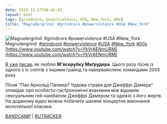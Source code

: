```yaml
---
date: 2019-12-27T00:42:43
layout: post
tags: [grindcore, powerviolence, USA, New_York, 00s]
title: "Magrudergrind: #grindcore #powerviolence #USA #New_York"
---
```

![Magrudergrind: #grindcore #powerviolence #USA #New_York](https://i.ytimg.com/vi/YkVrAENmURM/hqdefault.jpg)
Magrudergrind: [#grindcore](/tags/#grindcore) [#powerviolence](/tags/#powerviolence) [#USA](/tags/#USA) [#New_York](/tags/#New_York) [#00s](/tags/#00s) [https://www.youtube.com/watch?v=YkVrAENmURM](https://www.youtube.com/watch?v=YkVrAENmURM)

[Я уже](/2019-11-22-magrudergrind--grindcore-usa-washington-dc-00s) [писав](/2019-12-18-magrudergrind--grindcore-usa-washington-dc-00s), як люблю **М&#39;ясорубку Маґрудера**. Цього разу пісня із одного з їх сплітів з іншими грайнд та павервайоленс командами 2005 року.

Пісня &quot;Пан Арнольд Палмер? Чудова страва для Джеффрі Дамера&quot; оповідає про особисто-гастрономічні взаємини між відомим сексуальним гей-канібалом Джеффрі Дамером та однією з його жертв. На доданому відео можна побачити шалене концертне виконання молотильної класики.

[BANDCAMP](https://music.tolivealie.com/album/split-7-3) \| [RUTRACKER](https://rutracker.org/forum/viewtopic.php?t=4037917)